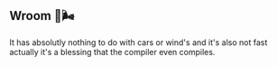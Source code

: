 ## Wroom 🚗🌬️
It has absolutly nothing to do with cars or wind's and it's also not fast actually it's a blessing that the compiler even compiles. 